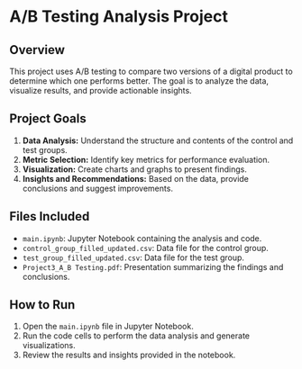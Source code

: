 # A/B Testing Analysis Project

## Overview

This project uses A/B testing to compare two versions of a digital product to determine which one performs better. The goal is to analyze the data, visualize results, and provide actionable insights.

## Project Goals

1. **Data Analysis:** Understand the structure and contents of the control and test groups.
2. **Metric Selection:** Identify key metrics for performance evaluation.
3. **Visualization:** Create charts and graphs to present findings.
4. **Insights and Recommendations:** Based on the data, provide conclusions and suggest improvements.

## Files Included

- `main.ipynb`: Jupyter Notebook containing the analysis and code.
- `control_group_filled_updated.csv`: Data file for the control group.
- `test_group_filled_updated.csv`: Data file for the test group.
- `Project3_A_B Testing.pdf`: Presentation summarizing the findings and conclusions.

## How to Run

1. Open the `main.ipynb` file in Jupyter Notebook.
2. Run the code cells to perform the data analysis and generate visualizations.
3. Review the results and insights provided in the notebook.


